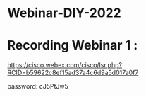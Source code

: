 # Webinar-DIY-2022

# Recording Webinar 1 :

https://cisco.webex.com/cisco/lsr.php?RCID=b59622c8ef15ad37a4c6d9a5d017a0f7

password: cJ5PtJw5
